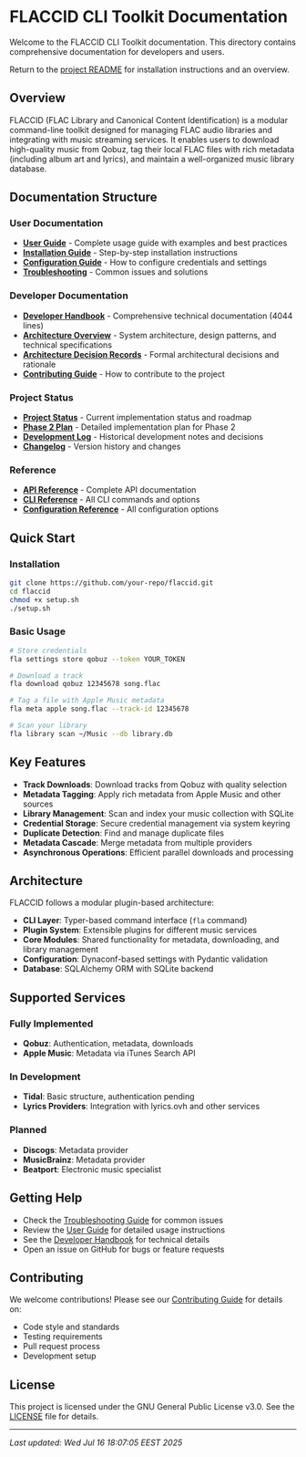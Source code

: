 # FLACCID CLI Toolkit Documentation

Welcome to the FLACCID CLI Toolkit documentation. This directory contains comprehensive documentation for developers and users.

Return to the [project README](../README.md) for installation instructions and an overview.

## Overview

FLACCID (FLAC Library and Canonical Content Identification) is a modular command-line toolkit designed for managing FLAC audio libraries and integrating with music streaming services. It enables users to download high-quality music from Qobuz, tag their local FLAC files with rich metadata (including album art and lyrics), and maintain a well-organized music library database.

## Documentation Structure

### User Documentation
- **[User Guide](user-guide.md)** - Complete usage guide with examples and best practices
- **[Installation Guide](installation.md)** - Step-by-step installation instructions
- **[Configuration Guide](configuration.md)** - How to configure credentials and settings
- **[Troubleshooting](troubleshooting.md)** - Common issues and solutions

### Developer Documentation
- **[Developer Handbook](FLACCID%20CLI%20Toolkit%20Developer%20Handbook.md)** - Comprehensive technical documentation (4044 lines)
- **[Architecture Overview](architecture/README.md)** - System architecture, design patterns, and technical specifications
- **[Architecture Decision Records](architecture/adr/)** - Formal architectural decisions and rationale
- **[Contributing Guide](../CONTRIBUTING.md)** - How to contribute to the project

### Project Status
- **[Project Status](PROJECT_STATUS.md)** - Current implementation status and roadmap
- **[Phase 2 Plan](PHASE2_PLAN.md)** - Detailed implementation plan for Phase 2
- **[Development Log](development-log.md)** - Historical development notes and decisions
- **[Changelog](../CHANGELOG.md)** - Version history and changes

### Reference
- **[API Reference](api-reference.md)** - Complete API documentation
- **[CLI Reference](cli-reference.md)** - All CLI commands and options
- **[Configuration Reference](config-reference.md)** - All configuration options

## Quick Start

### Installation
```bash
git clone https://github.com/your-repo/flaccid.git
cd flaccid
chmod +x setup.sh
./setup.sh
```

### Basic Usage
```bash
# Store credentials
fla settings store qobuz --token YOUR_TOKEN

# Download a track
fla download qobuz 12345678 song.flac

# Tag a file with Apple Music metadata
fla meta apple song.flac --track-id 12345678

# Scan your library
fla library scan ~/Music --db library.db
```

## Key Features

- **Track Downloads**: Download tracks from Qobuz with quality selection
- **Metadata Tagging**: Apply rich metadata from Apple Music and other sources
- **Library Management**: Scan and index your music collection with SQLite
- **Credential Storage**: Secure credential management via system keyring
- **Duplicate Detection**: Find and manage duplicate files
- **Metadata Cascade**: Merge metadata from multiple providers
- **Asynchronous Operations**: Efficient parallel downloads and processing

## Architecture

FLACCID follows a modular plugin-based architecture:

- **CLI Layer**: Typer-based command interface (`fla` command)
- **Plugin System**: Extensible plugins for different music services
- **Core Modules**: Shared functionality for metadata, downloading, and library management
- **Configuration**: Dynaconf-based settings with Pydantic validation
- **Database**: SQLAlchemy ORM with SQLite backend

## Supported Services

### Fully Implemented
- **Qobuz**: Authentication, metadata, downloads
- **Apple Music**: Metadata via iTunes Search API

### In Development
- **Tidal**: Basic structure, authentication pending
- **Lyrics Providers**: Integration with lyrics.ovh and other services

### Planned
- **Discogs**: Metadata provider
- **MusicBrainz**: Metadata provider
- **Beatport**: Electronic music specialist

## Getting Help

- Check the [Troubleshooting Guide](troubleshooting.md) for common issues
- Review the [User Guide](user-guide.md) for detailed usage instructions
- See the [Developer Handbook](FLACCID%20CLI%20Toolkit%20Developer%20Handbook.md) for technical details
- Open an issue on GitHub for bugs or feature requests

## Contributing

We welcome contributions! Please see our [Contributing Guide](../CONTRIBUTING.md) for details on:
- Code style and standards
- Testing requirements
- Pull request process
- Development setup

## License

This project is licensed under the GNU General Public License v3.0. See the [LICENSE](../LICENSE) file for details.

---

*Last updated: Wed Jul 16 18:07:05 EEST 2025*
